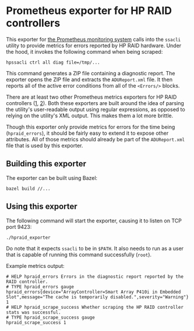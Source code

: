 # Prometheus exporter for HP RAID controllers

This exporter for [the Prometheus monitoring system](https://prometheus.io/)
calls into the `ssacli` utility to provide metrics for errors reported by HP
RAID hardware. Under the hood, it invokes the following command when being
scraped:

    hpssacli ctrl all diag file=/tmp/...

This command generates a ZIP file containing a diagnostic report. The
exporter opens the ZIP file and extracts the `ADUReport.xml` file. It
then reports all of the active error conditions from all of the
`<Errors/>` blocks.

There are at least two other Prometheus metrics exporters for HP RAID
controllers ([1](https://github.com/gdm85/hpraidmon),
[2](https://github.com/chromium58/hpraid_exporter)). Both these
exporters are built around the idea of parsing the utility's
user-readable output using regular expressions, as opposed to relying on
the utility's XML output. This makes them a lot more brittle.

Though this exporter only provide metrics for errors for the time being
(`hpraid_errors`), it should be fairly easy to extend it to expose other
attributes. All of those metrics should already be part of the
`ADUReport.xml` file that is used by this exporter.

## Building this exporter

The exporter can be built using Bazel:

    bazel build //...

## Using this exporter

The following command will start the exporter, causing it to listen on
TCP port 9423:

    ./hpraid_exporter

Do note that it expects `ssacli` to be in `$PATH`. It also needs to
run as a user that is capable of running this command successfully
(`root`).

Example metrics output:

    # HELP hpraid_errors Errors in the diagnostic report reported by the RAID controller.
    # TYPE hpraid_errors gauge
    hpraid_errors{device="ArrayController=Smart Array P410i in Embedded Slot",message="The cache is temporarily disabled.",severity="Warning"} 1
    # HELP hpraid_scrape_success Whether scraping the HP RAID controller stats was successful.
    # TYPE hpraid_scrape_success gauge
    hpraid_scrape_success 1
